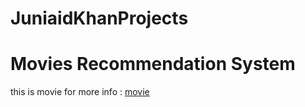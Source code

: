 # JuniaidKhanProjects
# Movies Recommendation System
this is movie
for more info : [movie](https://github.com/junaidkhan035/Movies-Recomendation-system)
